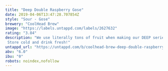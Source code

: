 ```yaml
---
title: "Deep Double Raspberry Gose"
date: 2019-04-06T13:47:28.707854Z
style: "Sour - Gose"
brewery: "CoolHead Brew"
image: "https://labels.untappd.com/labels/2627632"
rating: "3.84"
description: "We use literally tons of fruit when making our DEEP series beers. This one is a Double Fruited Imperial Gose brewed with insane amount of raspberry puree. Soured with our house lacto culture and seasoned with Pink Himalayan salt, we also added a good chunk of oats for extra creaminess. Store cold and drink fresh!"
untappd_url: "https://untappd.com/b/coolhead-brew-deep-double-raspberry-gose/2627632"
abv: "6.0"
ibu: "0"
robots: noindex,nofollow
---
```

